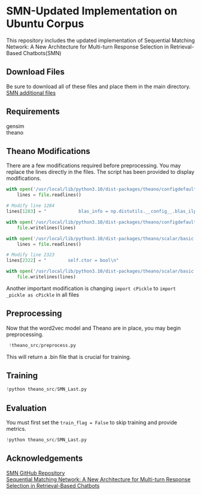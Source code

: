 # SMN-Updated Implementation on Ubuntu Corpus
This repository includes the updated implementation of Sequential Matching Network: A New Architecture for Multi-turn Response Selection in Retrieval-Based Chatbots(SMN)

## Download Files
Be sure to download all of these files and place them in the main directory. \
[SMN additional files](https://drive.google.com/drive/folders/1QpaUd-sdVBGijSwV2wSJE-7J7568X-cv?usp=sharing)

## Requirements
gensim \
theano

## Theano Modifications
There are a few modifications required before preprocessing. You may replace the lines directly in the files. The script has been provided to display modifications.
```python
with open('/usr/local/lib/python3.10/dist-packages/theano/configdefaults.py', 'r') as file:
    lines = file.readlines()

# Modify line 1284
lines[1283] = "            blas_info = np.distutils.__config__.blas_ilp64_opt_info\n"

with open('/usr/local/lib/python3.10/dist-packages/theano/configdefaults.py', 'w') as file:
    file.writelines(lines)

with open('/usr/local/lib/python3.10/dist-packages/theano/scalar/basic.py', 'r') as file:
    lines = file.readlines()

# Modify line 2323
lines[2322] = "        self.ctor = bool\n"

with open('/usr/local/lib/python3.10/dist-packages/theano/scalar/basic.py', 'w') as file:
    file.writelines(lines)
```
Another important modification is changing `import cPickle` to `import _pickle as cPickle` in all files
## Preprocessing
Now that the word2vec model and Theano are in place, you may begin preprocessing.
```python
 !theano_src/preprocess.py
```
This will return a .bin file that is crucial for training.

## Training
```python
!python theano_src/SMN_Last.py
```
## Evaluation
You must first set the `train_flag = False` to skip training and provide metrics.
```python
!python theano_src/SMN_Last.py
```

## Acknowledgements
[SMN GitHub Repository](https://github.com/MarkWuNLP/MultiTurnResponseSelection) \
[Sequential Matching Network: A New Architecture for Multi-turn Response Selection in Retrieval-Based Chatbots](https://aclanthology.org/P17-1046.pdf)
